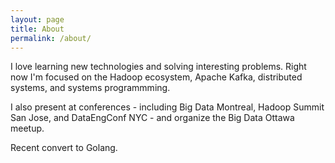 ```yaml
---
layout: page
title: About
permalink: /about/
---
```


I love learning new technologies and solving interesting problems. Right now I'm focused on the Hadoop ecosystem, Apache Kafka, distributed systems, and systems programmming.

I also present at conferences - including Big Data Montreal, Hadoop Summit San Jose, and DataEngConf NYC - and organize the Big Data Ottawa meetup. 

Recent convert to Golang. 
